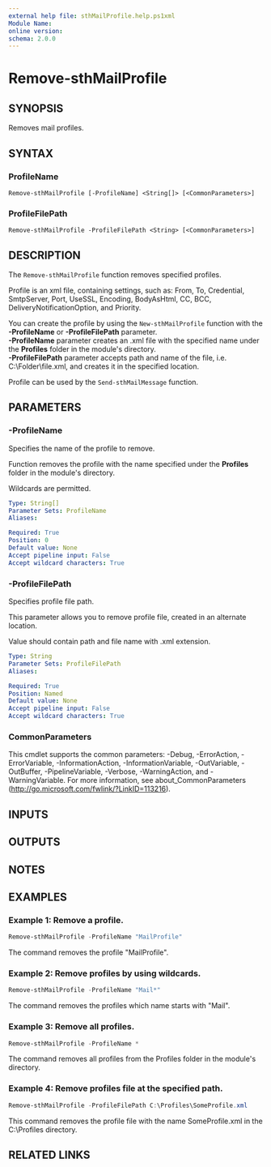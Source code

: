 ```yaml
---
external help file: sthMailProfile.help.ps1xml
Module Name:
online version:
schema: 2.0.0
---
```


# Remove-sthMailProfile

## SYNOPSIS
Removes mail profiles.

## SYNTAX

### ProfileName
```
Remove-sthMailProfile [-ProfileName] <String[]> [<CommonParameters>]
```

### ProfileFilePath
```
Remove-sthMailProfile -ProfileFilePath <String> [<CommonParameters>]
```

## DESCRIPTION
The `Remove-sthMailProfile` function removes specified profiles.

Profile is an xml file, containing settings, such as: From, To, Credential, SmtpServer, Port, UseSSL, Encoding, BodyAsHtml, CC, BCC, DeliveryNotificationOption, and Priority.

You can create the profile by using the `New-sthMailProfile` function with the **-ProfileName** or **-ProfileFilePath** parameter.\
**-ProfileName** parameter creates an .xml file with the specified name under the **Profiles** folder in the module's directory.\
**-ProfileFilePath** parameter accepts path and name of the file, i.e. C:\Folder\file.xml, and creates it in the specified location.

Profile can be used by the `Send-sthMailMessage` function.


## PARAMETERS

### -ProfileName
Specifies the name of the profile to remove.

Function removes the profile with the name specified under the **Profiles** folder in the module's directory.

Wildcards are permitted.

```yaml
Type: String[]
Parameter Sets: ProfileName
Aliases:

Required: True
Position: 0
Default value: None
Accept pipeline input: False
Accept wildcard characters: True
```

### -ProfileFilePath
Specifies profile file path.

This parameter allows you to remove profile file, created in an alternate location.

Value should contain path and file name with .xml extension.

```yaml
Type: String
Parameter Sets: ProfileFilePath
Aliases:

Required: True
Position: Named
Default value: None
Accept pipeline input: False
Accept wildcard characters: True
```

### CommonParameters
This cmdlet supports the common parameters: -Debug, -ErrorAction, -ErrorVariable, -InformationAction, -InformationVariable, -OutVariable, -OutBuffer, -PipelineVariable, -Verbose, -WarningAction, and -WarningVariable.
For more information, see about_CommonParameters (http://go.microsoft.com/fwlink/?LinkID=113216).

## INPUTS

## OUTPUTS

## NOTES


## EXAMPLES

### Example 1: Remove a profile.
```powershell
Remove-sthMailProfile -ProfileName "MailProfile"
```

The command removes the profile "MailProfile".

### Example 2: Remove profiles by using wildcards.
```powershell
Remove-sthMailProfile -ProfileName "Mail*"
```

The command removes the profiles which name starts with "Mail".

### Example 3: Remove all profiles.
```powershell
Remove-sthMailProfile -ProfileName *
```

The command removes all profiles from the Profiles folder in the module's directory.

### Example 4: Remove profiles file at the specified path.
```powershell
Remove-sthMailProfile -ProfileFilePath C:\Profiles\SomeProfile.xml
```

This command removes the profile file with the name SomeProfile.xml in the C:\Profiles directory.

## RELATED LINKS
